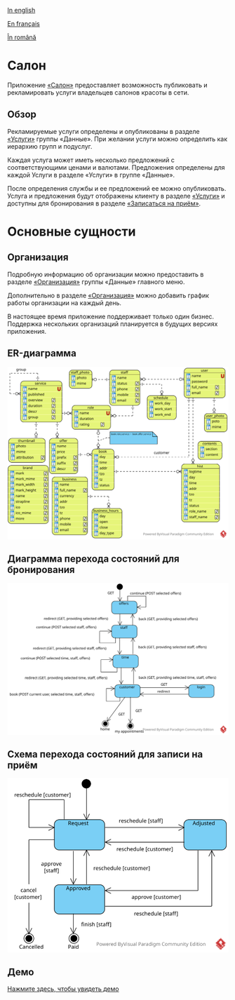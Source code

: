 
[In english](https://github.com/ciukstar/salon/blob/master/README.md)  

[En français](https://github.com/ciukstar/salon/blob/master/README.fr.md)  

[În română](https://github.com/ciukstar/salon/blob/master/README.ro.md)

# Салон

Приложение [«Салон»](https://salonru-w3cpovaqka-de.a.run.app) предоставляет возможность публиковать и рекламировать услуги владельцев салонов красоты в сети.

## Обзор

Рекламируемые услуги определены и опубликованы в разделе [«Услуги»](https://salonru-w3cpovaqka-de.a.run.app/admin/services) группы «Данные». При желании услуги можно определить как иерархию групп и подуслуг.

Каждая услуга может иметь несколько предложений с соответствующими ценами и валютами. Предложения определены для каждой Услуги в разделе «Услуги» в группе «Данные».

После определения службы и ее предложений ее можно опубликовать. Услуга и предложения будут отображены клиенту в разделе [«Услуги»](https://salonru-w3cpovaqka-de.a.run.app/services) и доступны для бронирования в разделе [«Записаться на приём»](https://salonru-w3cpovaqka-de.a.run.app/book).

# Основные сущности

## Организация

Подробную информацию об организации можно предоставить в разделе [«Организация»](https://salonru-w3cpovaqka-de.a.run.app/admin/business) группы «Данные» главного меню.

Дополнительно в разделе [«Организация»](https://salonru-w3cpovaqka-de.a.run.app/admin/business) можно добавить график работы организации на каждый день.

В настоящее время приложение поддерживает только один бизнес. Поддержка нескольких организаций планируется в будущих версиях приложения.

## ER-диаграмма

![Диаграмма отношений сущностей](static/img/Salon-ERD.svg)

## Диаграмма перехода состояний для бронирования

![Схема перехода состояний для бронирования](static/img/Booking-State-Diagram.svg)

## Схема перехода состояний для записи на приём

![Диаграмма перехода состояний для записи на приём](static/img/Appointment-State-Transition.svg)

## Демо

[Нажмите здесь, чтобы увидеть демо](https://salonru-w3cpovaqka-de.a.run.app)
